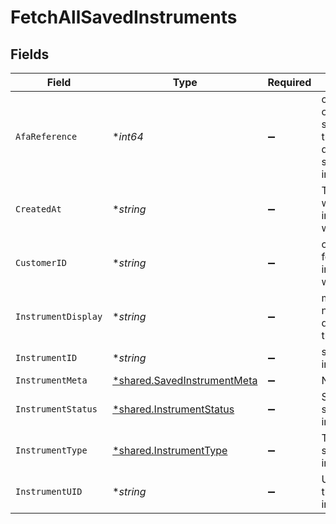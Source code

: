# FetchAllSavedInstruments


## Fields

| Field                                                                            | Type                                                                             | Required                                                                         | Description                                                                      |
| -------------------------------------------------------------------------------- | -------------------------------------------------------------------------------- | -------------------------------------------------------------------------------- | -------------------------------------------------------------------------------- |
| `AfaReference`                                                                   | **int64*                                                                         | :heavy_minus_sign:                                                               | cf_payment_id of the successful transaction done while saving instrument         |
| `CreatedAt`                                                                      | **string*                                                                        | :heavy_minus_sign:                                                               | Timestamp at which instrument was saved.                                         |
| `CustomerID`                                                                     | **string*                                                                        | :heavy_minus_sign:                                                               | customer_id for which the instrument was saved                                   |
| `InstrumentDisplay`                                                              | **string*                                                                        | :heavy_minus_sign:                                                               | masked card number displayed to the customer                                     |
| `InstrumentID`                                                                   | **string*                                                                        | :heavy_minus_sign:                                                               | saved instrument id                                                              |
| `InstrumentMeta`                                                                 | [*shared.SavedInstrumentMeta](../../../pkg/models/shared/savedinstrumentmeta.md) | :heavy_minus_sign:                                                               | N/A                                                                              |
| `InstrumentStatus`                                                               | [*shared.InstrumentStatus](../../../pkg/models/shared/instrumentstatus.md)       | :heavy_minus_sign:                                                               | Status of the saved instrument.                                                  |
| `InstrumentType`                                                                 | [*shared.InstrumentType](../../../pkg/models/shared/instrumenttype.md)           | :heavy_minus_sign:                                                               | Type of the saved instrument                                                     |
| `InstrumentUID`                                                                  | **string*                                                                        | :heavy_minus_sign:                                                               | Unique id for the saved instrument                                               |